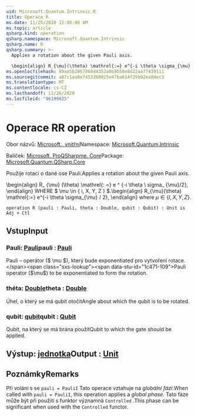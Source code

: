 ```yaml
---
uid: Microsoft.Quantum.Intrinsic.R
title: Operace R
ms.date: 11/25/2020 12:00:00 AM
ms.topic: article
qsharp.kind: operation
qsharp.namespace: Microsoft.Quantum.Intrinsic
qsharp.name: R
qsharp.summary: >-
  Applies a rotation about the given Pauli axis.

  \begin{align} R_{\mu}(\theta) \mathrel{:=} e^{-i \theta \sigma_{\mu} / 2}, \end{align} where $\mu \in \{I, X, Y, Z\}$.
ms.openlocfilehash: 89aa5b2867068d4352a0b9550e8d22aa77439111
ms.sourcegitcommit: a87c1aa8e7453360025e47ba614f25b02ea84ec3
ms.translationtype: MT
ms.contentlocale: cs-CZ
ms.lasthandoff: 11/26/2020
ms.locfileid: "96199025"
---
```

# <a name="r-operation"></a><span data-ttu-id="1c471-102">Operace R</span><span class="sxs-lookup"><span data-stu-id="1c471-102">R operation</span></span>

<span data-ttu-id="1c471-103">Obor názvů: [Microsoft.. vnitřní](xref:Microsoft.Quantum.Intrinsic)</span><span class="sxs-lookup"><span data-stu-id="1c471-103">Namespace: [Microsoft.Quantum.Intrinsic](xref:Microsoft.Quantum.Intrinsic)</span></span>

<span data-ttu-id="1c471-104">Balíček: [Microsoft. ProQSharpme. Core](https://nuget.org/packages/Microsoft.Quantum.QSharp.Core)</span><span class="sxs-lookup"><span data-stu-id="1c471-104">Package: [Microsoft.Quantum.QSharp.Core](https://nuget.org/packages/Microsoft.Quantum.QSharp.Core)</span></span>


<span data-ttu-id="1c471-105">Použije rotaci o dané ose Pauli.</span><span class="sxs-lookup"><span data-stu-id="1c471-105">Applies a rotation about the given Pauli axis.</span></span>

<span data-ttu-id="1c471-106">\begin{align} R_ {\mu} (\theta) \mathrel{: =} e ^ {-i \theta \ sigma_ {\mu}/2}, \end{align} WHERE $ \mu \in \{ i, X, Y, Z \} $.</span><span class="sxs-lookup"><span data-stu-id="1c471-106">\begin{align} R_{\mu}(\theta) \mathrel{:=} e^{-i \theta \sigma_{\mu} / 2}, \end{align} where $\mu \in \{I, X, Y, Z\}$.</span></span>

```qsharp
operation R (pauli : Pauli, theta : Double, qubit : Qubit) : Unit is Adj + Ctl
```


## <a name="input"></a><span data-ttu-id="1c471-107">Vstup</span><span class="sxs-lookup"><span data-stu-id="1c471-107">Input</span></span>

### <a name="pauli--pauli"></a><span data-ttu-id="1c471-108">Pauli: [Pauli](xref:microsoft.quantum.lang-ref.pauli)</span><span class="sxs-lookup"><span data-stu-id="1c471-108">pauli : [Pauli](xref:microsoft.quantum.lang-ref.pauli)</span></span>

<span data-ttu-id="1c471-109">Pauli – operátor ($ \mu $), který bude exponentiated pro vytvoření rotace.</span><span class="sxs-lookup"><span data-stu-id="1c471-109">Pauli operator ($\mu$) to be exponentiated to form the rotation.</span></span>


### <a name="theta--double"></a><span data-ttu-id="1c471-110">théta: [Double](xref:microsoft.quantum.lang-ref.double)</span><span class="sxs-lookup"><span data-stu-id="1c471-110">theta : [Double](xref:microsoft.quantum.lang-ref.double)</span></span>

<span data-ttu-id="1c471-111">Úhel, o který se má qubit otočit</span><span class="sxs-lookup"><span data-stu-id="1c471-111">Angle about which the qubit is to be rotated.</span></span>


### <a name="qubit--qubit"></a><span data-ttu-id="1c471-112">qubit: [qubit](xref:microsoft.quantum.lang-ref.qubit)</span><span class="sxs-lookup"><span data-stu-id="1c471-112">qubit : [Qubit](xref:microsoft.quantum.lang-ref.qubit)</span></span>

<span data-ttu-id="1c471-113">Qubit, na který se má brána použít</span><span class="sxs-lookup"><span data-stu-id="1c471-113">Qubit to which the gate should be applied.</span></span>



## <a name="output--unit"></a><span data-ttu-id="1c471-114">Výstup: [jednotka](xref:microsoft.quantum.lang-ref.unit)</span><span class="sxs-lookup"><span data-stu-id="1c471-114">Output : [Unit](xref:microsoft.quantum.lang-ref.unit)</span></span>



## <a name="remarks"></a><span data-ttu-id="1c471-115">Poznámky</span><span class="sxs-lookup"><span data-stu-id="1c471-115">Remarks</span></span>

<span data-ttu-id="1c471-116">Při volání s se `pauli = PauliI` Tato operace vztahuje na *globální fázi*.</span><span class="sxs-lookup"><span data-stu-id="1c471-116">When called with `pauli = PauliI`, this operation applies a *global phase*.</span></span> <span data-ttu-id="1c471-117">Tato fáze může být při použití s funktor významná `Controlled` .</span><span class="sxs-lookup"><span data-stu-id="1c471-117">This phase can be significant when used with the `Controlled` functor.</span></span>